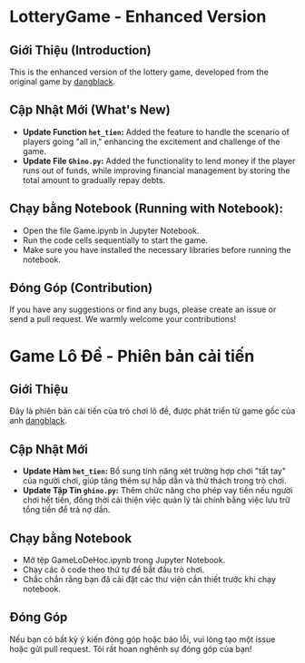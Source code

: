 # LotteryGame - Enhanced Version

## Giới Thiệu (Introduction)
This is the enhanced version of the lottery game, developed from the original game by [dangblack](https://github.com/dangblack).

## Cập Nhật Mới (What's New)
- **Update Function `het_tien`:** Added the feature to handle the scenario of players going "all in," enhancing the excitement and challenge of the game.
- **Update File `Ghino.py`:** Added the functionality to lend money if the player runs out of funds, while improving financial management by storing the total amount to gradually repay debts.

## Chạy bằng Notebook (Running with Notebook):
- Open the file Game.ipynb in Jupyter Notebook.
- Run the code cells sequentially to start the game.
- Make sure you have installed the necessary libraries before running the notebook.

## Đóng Góp (Contribution)
If you have any suggestions or find any bugs, please create an issue or send a pull request. We warmly welcome your contributions!

# Game Lô Đề - Phiên bản cải tiến

## Giới Thiệu
Đây là phiên bản cải tiến của trò chơi lô đề, được phát triển từ game gốc của anh [dangblack](https://github.com/dangblack).

## Cập Nhật Mới 
- **Update Hàm `het_tien`:** Bổ sung tính năng xét trường hợp chơi "tất tay" của người chơi, giúp tăng thêm sự hấp dẫn và thử thách trong trò chơi.
- **Update Tập Tin `ghino.py`:** Thêm chức năng cho phép vay tiền nếu người chơi hết tiền, đồng thời cải thiện việc quản lý tài chính bằng việc lưu trữ tổng tiền để trả nợ dần.

## Chạy bằng Notebook
- Mở tệp GameLoDeHoc.ipynb trong Jupyter Notebook.
- Chạy các ô code theo thứ tự để bắt đầu trò chơi.
- Chắc chắn rằng bạn đã cài đặt các thư viện cần thiết trước khi chạy notebook.

## Đóng Góp
Nếu bạn có bất kỳ ý kiến đóng góp hoặc báo lỗi, vui lòng tạo một issue hoặc gửi pull request. Tôi rất hoan nghênh sự đóng góp của bạn!
